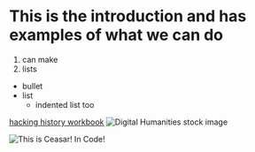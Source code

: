 # This is the introduction and has examples of what we can do

1. can make
2. lists

* bullet
* list
  * indented list too

[hacking history workbook](http://hacking-history.readthedocs.io)
![Digital Humanities stock image](https://humansciences.iit.edu/sites/humanscience/files/elements/humanities/images/DigitalHumanities2.png)

![This is Ceasar! In Code!](imgs/included/ceasarian-code.png)
